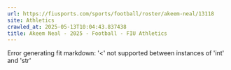 ```yaml
---
url: https://fiusports.com/sports/football/roster/akeem-neal/13118
site: Athletics
crawled_at: 2025-05-13T10:04:43.837438
title: Akeem Neal - 2025 - Football - FIU Athletics
---
```


Error generating fit markdown: '<' not supported between instances of 'int' and 'str'